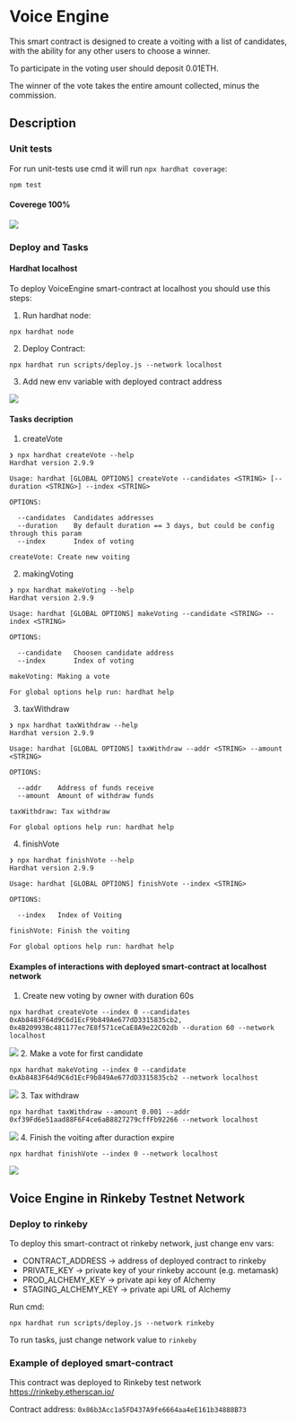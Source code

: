 # Voice Engine 

This smart contract is designed to create a voiting with a list of candidates, with the ability for any other users to choose a winner.

To participate in the voting user should deposit 0.01ETH.

The winner of the vote takes the entire amount collected, minus the commission.

## Description

### Unit tests

For run unit-tests use cmd it will run `npx hardhat coverage`:

```
npm test
```

#### Coverege 100%

![](https://i2.paste.pics/f29a84a7c8ff9897588634d073340b1b.png)

### Deploy and Tasks

#### Hardhat localhost

To deploy VoiceEngine smart-contract at localhost you should use this steps: 

1. Run hardhat node:
```
npx hardhat node
```

2. Deploy Contract:
```
npx hardhat run scripts/deploy.js --network localhost
```

3. Add new env variable with deployed contract address

![](https://i2.paste.pics/c51ccb46f4e920bfd47e831c730e2007.png)

#### Tasks decription

1. createVote

```
❯ npx hardhat createVote --help
Hardhat version 2.9.9

Usage: hardhat [GLOBAL OPTIONS] createVote --candidates <STRING> [--duration <STRING>] --index <STRING>

OPTIONS:

  --candidates	Candidates addresses
  --duration  	By default duration == 3 days, but could be config through this param
  --index     	Index of voting

createVote: Create new voiting
```

2. makingVoting

```
❯ npx hardhat makeVoting --help
Hardhat version 2.9.9

Usage: hardhat [GLOBAL OPTIONS] makeVoting --candidate <STRING> --index <STRING>

OPTIONS:

  --candidate	Choosen candidate address
  --index    	Index of voting

makeVoting: Making a vote

For global options help run: hardhat help
```

3. taxWithdraw

```
❯ npx hardhat taxWithdraw --help
Hardhat version 2.9.9

Usage: hardhat [GLOBAL OPTIONS] taxWithdraw --addr <STRING> --amount <STRING>

OPTIONS:

  --addr  	Address of funds receive
  --amount	Amount of withdraw funds

taxWithdraw: Tax withdraw

For global options help run: hardhat help
```

4. finishVote

```
❯ npx hardhat finishVote --help
Hardhat version 2.9.9

Usage: hardhat [GLOBAL OPTIONS] finishVote --index <STRING>

OPTIONS:

  --index	Index of Voiting

finishVote: Finish the voiting

For global options help run: hardhat help
```

#### Examples of interactions with deployed smart-contract at localhost network

1. Create new voting by owner with duration 60s

```
npx hardhat createVote --index 0 --candidates 0xAb8483F64d9C6d1EcF9b849Ae677dD3315835cb2, 0x4B20993Bc481177ec7E8f571ceCaE8A9e22C02db --duration 60 --network localhost
```
![](https://i2.paste.pics/80cf4caede8eeddd01e19acf5f630d71.png)
2. Make a vote for first candidate

```
npx hardhat makeVoting --index 0 --candidate 0xAb8483F64d9C6d1EcF9b849Ae677dD3315835cb2 --network localhost
```
![](https://i2.paste.pics/83c3fb1e9cee767f0ec2ad1999d8b746.png)
3. Tax withdraw 

```
npx hardhat taxWithdraw --amount 0.001 --addr 0xf39Fd6e51aad88F6F4ce6aB8827279cffFb92266 --network localhost
```
![](https://i2.paste.pics/77ec8d4b0dd8f667e352c2103f87c5fd.png)
4. Finish the voiting after duraction expire

```
npx hardhat finishVote --index 0 --network localhost
```
![](https://i2.paste.pics/4b1157f477c48365ad2b402361987178.png)
## Voice Engine in Rinkeby Testnet Network

### Deploy to rinkeby

To deploy this smart-contract ot rinkeby network, just change env vars:

- CONTRACT_ADDRESS -> address of deployed contract to rinkeby
- PRIVATE_KEY -> private key of your rinkeby account (e.g. metamask)
- PROD_ALCHEMY_KEY -> private api key of Alchemy
- STAGING_ALCHEMY_KEY -> private api URL of Alchemy

Run cmd: 

```
npx hardhat run scripts/deploy.js --network rinkeby
```

To run tasks, just change network value to `rinkeby`
### Example of deployed smart-contract
This contract was deployed to Rinkeby test network https://rinkeby.etherscan.io/

Contract address: 
`0x86b3Acc1a5FD437A9fe6664aa4eE161b34888B73`
